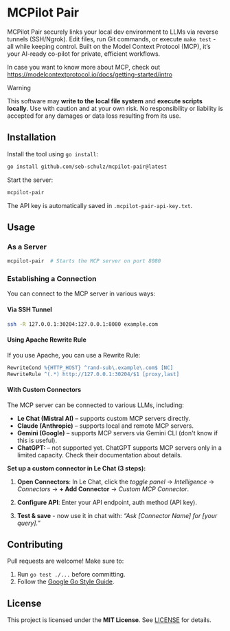 # MCPilot Pair

MCPilot Pair securely links your local dev environment to LLMs via reverse tunnels (SSH/Ngrok). Edit files, run Git commands, or execute `make test` - all while keeping control. Built on the Model Context Protocol (MCP), it’s your AI-ready co-pilot for private, efficient workflows.

In case you want to know more about MCP, check out <https://modelcontextprotocol.io/docs/getting-started/intro>

> [!WARNING]
> This software may **write to the local file system** and **execute scripts locally**.
> Use with caution and at your own risk.
> No responsibility or liability is accepted for any damages or data loss resulting from its use.

## Installation

Install the tool using `go install`:

```bash
go install github.com/seb-schulz/mcpilot-pair@latest
```

Start the server:

```bash
mcpilot-pair
```

The API key is automatically saved in `.mcpilot-pair-api-key.txt`.

## Usage

### As a Server

```bash
mcpilot-pair  # Starts the MCP server on port 8080
```

### Establishing a Connection

You can connect to the MCP server in various ways:

#### Via SSH Tunnel

```bash
ssh -R 127.0.0.1:30204:127.0.0.1:8080 example.com
```

#### Using Apache Rewrite Rule

If you use Apache, you can use a Rewrite Rule:

```apache
RewriteCond %{HTTP_HOST} ^rand-sub\.example\.com$ [NC]
RewriteRule ^(.*) http://127.0.0.1:30204/$1 [proxy,last]
```

#### With Custom Connectors

The MCP server can be connected to various LLMs, including:

- **Le Chat (Mistral AI)** – supports custom MCP servers directly.
- **Claude (Anthropic)** – supports local and remote MCP servers.
- **Gemini (Google)** – supports MCP servers via Gemini CLI (don't know if this is useful).
- **ChatGPT:** – not supported yet.
  ChatGPT supports MCP servers only in a limited capacity. Check their documentation about details.

**Set up a custom connector in Le Chat (3 steps):**

1. **Open Connectors**:
   In Le Chat, click the _toggle panel_ → _Intelligence_ → _Connectors_ → **+ Add Connector** → _Custom MCP Connector_.

2. **Configure API**:
   Enter your API endpoint, auth method (API key).

3. **Test & save** - now use it in chat with:
   _“Ask [Connector Name] for [your query].”_

## Contributing

Pull requests are welcome! Make sure to:

1. Run `go test ./...` before committing.
2. Follow the [Google Go Style Guide](https://google.github.io/styleguide/go/).

## License

This project is licensed under the **MIT License**. See [LICENSE](LICENSE) for details.
